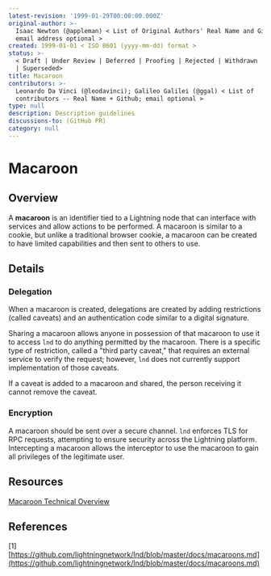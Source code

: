 ```yaml
---
latest-revision: '1999-01-29T00:00:00.000Z'
original-author: >-
  Isaac Newton (@appleman) < List of Original Authors' Real Name and Github;
  email address optional >
created: 1999-01-01 < ISO 8601 (yyyy-mm-dd) format >
status: >-
  < Draft | Under Review | Deferred | Proofing | Rejected | Withdrawn | Accepted
  | Superseded>
title: Macaroon
contributors: >-
  Leonardo Da Vinci (@leodavinci); Galileo Galilei (@ggal) < List of
  contributors -- Real Name + Github; email optional >
type: null
description: Description guidelines
discussions-to: (GitHub PR)
category: null
---
```


# Macaroon

## Overview

A **macaroon** is an identifier tied to a Lightning node that can interface with services and allow actions to be performed. A macaroon is similar to a cookie, but unlike a traditional browser cookie, a macaroon can be created to have limited capabilities and then sent to others to use.

## Details

### Delegation

When a macaroon is created, delegations are created by adding restrictions \(called caveats\) and an authentication code similar to a digital signature.

Sharing a macaroon allows anyone in possession of that macaroon to use it to access `lnd` to do anything permitted by the macaroon. There is a specific type of restriction, called a "third party caveat," that requires an external service to verify the request; however, `lnd` does not currently support implementation of those caveats.

If a caveat is added to a macaroon and shared, the person receiving it cannot remove the caveat.

### Encryption

A macaroon should be sent over a secure channel. `lnd` enforces TLS for RPC requests, attempting to ensure security across the Lightning platform. Intercepting a macaroon allows the interceptor to use the macaroon to gain all privileges of the legitimate user.

## Resources

[Macaroon Technical Overview](https://github.com/lightningnetwork/lnd/blob/master/macaroons/README.md)

## References

\[1\] [https://github.com/lightningnetwork/lnd/blob/master/docs/macaroons.md](https://github.com/lightningnetwork/lnd/blob/master/docs/macaroons.md)

